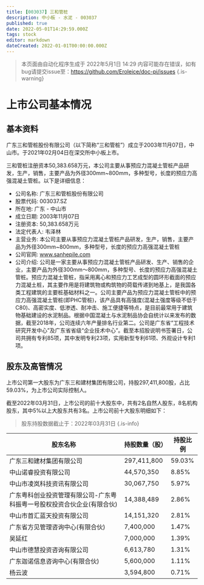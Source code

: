 ```yaml
---
title: [003037] 三和管桩
description: 中小板 - 水泥 - 003037
published: true
date: 2022-05-01T14:29:59.000Z
tags: stock
editor: markdown
dateCreated: 2022-01-01T00:00:00.000Z
---
```


> 本页面由自动化程序生成于 2022年5月1日 14:29
> 内容可能存在错误，如有bug请提交issue至：https://github.com/Eroleice/doc-pi/issues
{.is-warning}

# 上市公司基本情况

## 基本资料

广东三和管桩股份有限公司（以下简称“三和管桩”）成立于2003年11月07日，中山市。于2021年02月04日在深交所中小板上市。

三和管桩注册资本50,383.658万元，本公司主要从事预应力混凝土管桩产品研发，生产，销售，主要产品为外径300mm~800mm，多种型号，长度的预应力高强混凝土管桩。以下是详细信息：

- 公司名称: 广东三和管桩股份有限公司
- 股票代码: 003037.SZ
- 所在地: 广东 - 中山市
- 成立日期: 2003年11月07日
- 注册资本: 50,383.658万元
- 法定代表人: 韦泽林
- 主营业务: 本公司主要从事预应力混凝土管桩产品研发，生产，销售，主要产品为外径300mm~800mm，多种型号，长度的预应力高强混凝土管桩
- 公司官网: www.sanhepile.com
- 公司介绍: 公司是一家主要从事预应力混凝土管桩产品研发、生产、销售的企业，主要产品为外径300mm～800mm，多种型号、长度的预应力高强混凝土管桩。预应力混凝土管桩，指采用离心和预应力工艺成型的圆环形截面的预应力混凝土桩，其主要作用是将建筑物或构筑物的荷载传递到地基上，是我国各类工程建筑的主要桩基础材料之一。公司主要产品为预应力混凝土管桩中的预应力高强混凝土管桩(即PHC管桩)，该产品具有高强度(混凝土强度等级不低于C80)、高密实度、低渗透、耐冲击、施工便捷等特点，是目前最常用于建筑物基础建设的水泥制品。根据中国混凝土与水泥制品协会自统计以来发布的数据，截至2018年，公司连续六年产量排名行业第二。公司是广东省“工程技术研究开发中心”及广东省省级“企业技术中心”。截至本招股说明书签署日，公司共拥有专利85项，其中发明专利23项，实用新型专利61项、外观设计专利1项。


## 股东及高管情况

上市公司第一大股东为广东三和建材集团有限公司，持股297,411,800股，占比59.03%，为上市公司实际控制人。

截至2022年03月31日，上市公司的前十大股东中，共有2名自然人股东，8名机构股东，其中5%以上大股东共有3名。上市公司前十大股东明细如下：

> 股东持股数据截止于：2022年03月31日
{.is-info}

| 股东名称 | 持股数量（股） | 持股比例 |
| --- | --- | --- |
| 广东三和建材集团有限公司 | 297,411,800 | 59.03% |
| 中山诺睿投资有限公司 | 44,570,350 | 8.85% |
| 中山市凌岚科技资讯有限公司 | 30,067,750 | 5.97% |
| 广东粤科创业投资管理有限公司-广东粤科振粤一号股权投资合伙企业(有限合伙) | 14,388,489 | 2.86% |
| 中山市首汇蓝天投资有限公司 | 14,151,320 | 2.81% |
| 广东省方见管理咨询中心(有限合伙) | 7,400,000 | 1.47% |
| 吴延红 | 7,000,000 | 1.39% |
| 中山市德慧投资咨询有限公司 | 6,613,780 | 1.31% |
| 广东迦诺信息咨询中心(有限合伙) | 5,600,000 | 1.11% |
| 杨云波 | 3,594,800 | 0.71% |




